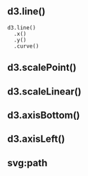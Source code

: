 ## d3.line()
```
d3.line()
  .x()
  .y()
  .curve()
```

## d3.scalePoint()

## d3.scaleLinear()

## d3.axisBottom()

## d3.axisLeft()

## svg:path